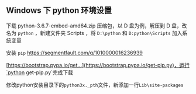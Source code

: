 ## Windows 下 python 环境设置

下载 python-3.6.7-embed-amd64.zip 压缩包，以 D 盘为例，解压到 D 盘，改名为 `python` ，新建文件夹 Scripts
，将 `D:\python` 和 `D:python\Scripts` 加入系统变量

安装 `pip` <https://segmentfault.com/q/1010000016236939> 

[https://bootstrap.pypa.io/get...](https://bootstrap.pypa.io/get-pip.py)，运行`python get-pip.py`完成下载

修改python安装目录下的`python3x._pth`文件，新添加一行`Lib\site-packages`